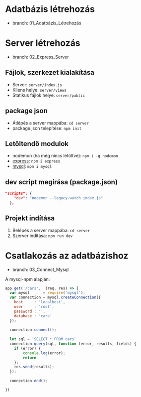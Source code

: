 # Adatbázis létrehozás
- branch: 01_Adatbázis_Létrehozás


# Server létrehozás
- branch: 02_Express_Server

## Fájlok, szerkezet kialakítása
- Server: `server/index.js`
- Kliens helye: `server/views`
- Statikus fájlok helye: `server/public`

## package json
- Átlépés a server mappába: `cd server`
- package.json telepítése: `npm init`

## Letöltendő modulok
- nodemon (ha még nincs letöltve): `npm i -g nodemon`
- [express](https://www.npmjs.com/package/express): `npm i express`
- [mysql](https://www.npmjs.com/package/mysql): `mpm i mysql`

## dev script megírása (package.json)
```json
"scripts": {
    "dev": "nodemon --legacy-watch index.js"
  },
```

## Projekt indítása
1. Belépés a server mappába: `cd server`
2. Szerver indítása: `npm run dev`

# Csatlakozás az adatbázishoz
- branch: 03_Connect_Mysql

A mysql-npm alapján:
```js
app.get('/cars',  (req, res) => {
  var mysql      = require('mysql');
  var connection = mysql.createConnection({
    host     : 'localhost',
    user     : 'root',
    password : '',
    database : 'cars'
  });
   
  connection.connect();
  
  let sql = `SELECT * FROM cars`
  connection.query(sql, function (error, results, fields) {
    if (error) {
        console.log(error);
        return
    };
    res.send(results);
  });
   
  connection.end();

})
```
